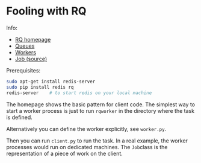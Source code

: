 Fooling with RQ
====

Info:
* [RQ homepage](http://python-rq.org/)
* [Queues](http://python-rq.org/docs/)
* [Workers](http://python-rq.org/docs/workers/)
* [Job (source)](https://github.com/nvie/rq/blob/master/rq/job.py)

Prerequisites:

```bash
sudo apt-get install redis-server
sudo pip install redis rq
redis-server    # to start redis on your local machine
```

The homepage shows the basic pattern for client code. The simplest way to
start a worker process is just to run `rqworker` in the directory where
the task is defined.

Alternatively you can define the worker explicitly, see `worker.py`.

Then you can run `client.py` to run the task. In a real example, the worker
processes would run on dedicated machines. The `Job`class is the
representation of a piece of work on the client.
